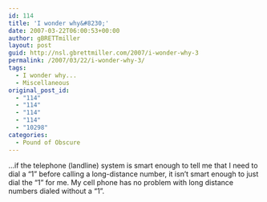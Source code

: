 ```yaml
---
id: 114
title: 'I wonder why&#8230;'
date: 2007-03-22T06:00:53+00:00
author: gBRETTmiller
layout: post
guid: http://nsl.gbrettmiller.com/2007/i-wonder-why-3
permalink: /2007/03/22/i-wonder-why-3/
tags:
  - I wonder why...
  - Miscellaneous
original_post_id:
  - "114"
  - "114"
  - "114"
  - "114"
  - "10298"
categories:
  - Pound of Obscure
---
```

&#8230;if the telephone (landline) system is smart enough to tell me that I need to dial a &#8220;1&#8221; before calling a long-distance number, it isn&#8217;t smart enough to just dial the &#8220;1&#8221; for me. My cell phone has no problem with long distance numbers dialed without a &#8220;1&#8221;.